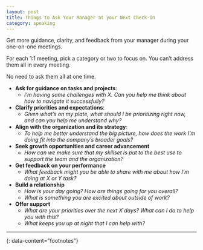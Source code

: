 ```yaml
---
layout: post
title: Things to Ask Your Manager at your Next Check-In
category: speaking
---
```


Get more guidance, clarity, and feedback from your manager during your one-on-one meetings.

For each 1:1 meeting, pick a category or two to focus on. You can’t address them all in every meeting.

No need to ask them all at one time.

- __Ask for guidance on tasks and projects__:
  - _I’m having some challenges with X. Can you help me think about how to navigate it successfully?_
- __Clarify priorities and expectations__:
  - _Given what’s on my plate, what should I be prioritizing right now, and can you help me understand why?_
- __Align with the organization and its strategy__:
  - _To help me better understand the big picture, how does the work I’m doing fit into the company’s broader goals?_
- __Seek growth opportunities and career advancement__
  - _How can we make sure that my skillset is put to the best use to support the team and the organization?_
- __Get feedback on your performance__
  - _What feedback might you be able to share with me about how I’m doing at X or Y task?_
- __Build a relationship__
  - _How is your day going? How are things going for you overall?_
  - _What is something you are excited about outside of work?_
- __Offer support__
  - _What are your priorities over the next X days? What can I do to help you with this?_
  - _What keeps you up at night that I can help with?_

---
{: data-content="footnotes"}

